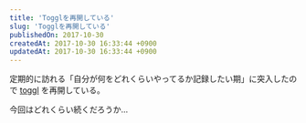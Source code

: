 ```yaml
---
title: 'Togglを再開している'
slug: 'Togglを再開している'
publishedOn: 2017-10-30
createdAt: 2017-10-30 16:33:44 +0900
updatedAt: 2017-10-30 16:33:44 +0900
---
```

定期的に訪れる「自分が何をどれくらいやってるか記録したい期」に突入したので [toggl](https://www.toggl.com) を再開している。

今回はどれくらい続くだろうか…
